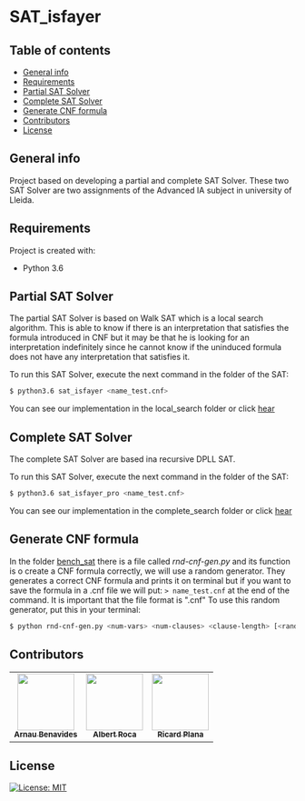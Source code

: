 # SAT_isfayer

## Table of contents
* [General info](#general-info)
* [Requirements](#Requirements)
* [Partial SAT Solver](#Partial-SAT-Solver)
* [Complete SAT Solver](#Complete-SAT-Solver)
* [Generate CNF formula](#Generate-CNF-formula)
* [Contributors](#Contributors)
* [License](#License)



## General info

Project based on developing a partial and complete SAT Solver.
These two SAT Solver are two assignments of the Advanced IA subject in university of Lleida.

## Requirements
Project is created with:
* Python 3.6

## Partial SAT Solver

The partial SAT Solver is based on Walk SAT which is a local search algorithm.
 This is able to know if there is an interpretation that satisfies the formula 
 introduced in CNF but it may be that he is looking for an interpretation indefinitely since he cannot know if the uninduced formula does not have any interpretation that satisfies it.

To run this SAT Solver, execute the next command in the folder of the SAT:

```bash
$ python3.6 sat_isfayer <name_test.cnf>
```

You can see our implementation in the local_search folder or click [hear](https://github.com/arnaubena97/sat_isfayer/tree/master/local_search)

## Complete SAT Solver

The complete SAT Solver are based ina recursive DPLL SAT.

To run this SAT Solver, execute the next command in the folder of the SAT:

```bash
$ python3.6 sat_isfayer_pro <name_test.cnf>
```

You can see our implementation in the complete_search folder or click [hear](https://github.com/arnaubena97/sat_isfayer/tree/master/complete_search)


## Generate CNF formula

In the folder [bench_sat](https://github.com/arnaubena97/sat_isfayer/tree/master/bench_sat) 
there is a file called *rnd-cnf-gen.py* and its function is o create a CNF formula correctly, we will use a random generator. 
They generates a correct CNF formula and prints it on terminal but if
 you want to save the formula in a .cnf file we will put: ```> name_test.cnf``` at the end of the command.
 It is important that the file format is ".cnf"
 To use this random generator, put this in your terminal:

```bash
$ python rnd-cnf-gen.py <num-vars> <num-clauses> <clause-length> [<random-seed>]
```


## Contributors
<!-- ALL-CONTRIBUTORS-LIST:START - Do not remove or modify this section -->
<!-- prettier-ignore -->
<!-- markdownlint-disable -->
<table>
  <tr>
    <td align="center"><a href="https://github.com/arnaubena97"><img src="https://avatars0.githubusercontent.com/u/10574631?s=460&v=4" width="100px;" alt=""/><br /><sub><b>Arnau Benavides</b></sub></a></td>
    <td align="center"><a href="https://github.com/Albert1703"><img src="https://avatars3.githubusercontent.com/u/26384877?s=460&v=4" width="100px;" alt=""/><br /><sub><b>Albert Roca</b></sub></a><br /></td>
    <td align="center"><a href="https://github.com/ricardPlana"><img src="https://avatars1.githubusercontent.com/u/38788944?s=400&u=ac4e767f356cdce3c1f60d5b04540729a120fef0&v=4" width="100px;" alt=""/><br /><sub><b>Ricard Plana</b></sub></a><br /></td>

  </tr>
 </table>
<!-- ALL-CONTRIBUTORS-LIST:END -->

## License
[![License: MIT](https://img.shields.io/badge/License-MIT-yellow.svg)](https://opensource.org/licenses/MIT)